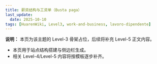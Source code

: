```yaml
---
title: 薪资结构与工资单（Busta paga）
last_update:
  date: 2025-10-10
tags: [HuarenWiki, Level3, work-and-business, lavoro-dipendente]
---
```

**说明：** 本页为该主题的 Level-3 骨架占位，后续将补充 Level-5 正文内容。

- 本页用于站点结构搭建与侧边栏生成。
- 相关 Level-4/Level-5 内容将按模板逐步补齐。

